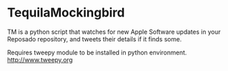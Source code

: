 TequilaMockingbird
===================

TM is a python script that watches for new Apple Software updates in your
Reposado repository, and tweets their details if it finds some.

Requires tweepy module to be installed in python environment.
http://www.tweepy.org

